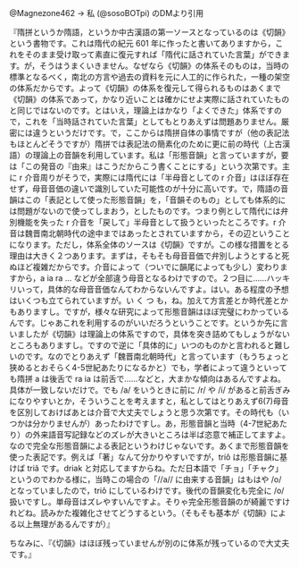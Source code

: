 @Magnezone462 → 私 (@sosoBOTpi) のDMより引用

『隋拼というか隋語，というか中古漢語の第一ソースとなっているのは《切韻》という書物です。これは隋代の紀元 601 年に作ったと書いてありますから，これをそのまま受け取って素直に復元すれば「隋代に話されていた言葉」ができます。が，そうはうまくいきません。なぜなら《切韻》の体系そのものは，当時の標準となるべく，南北の方言や過去の資料を元に人工的に作られた，一種の架空の体系だからです。よって《切韻》の体系を復元して得られるものはあくまで《切韻》の体系であって，かなり近いことは確かにせよ実際に話されていたものと同じではないのです。とはいえ，理論上はかなり「よくできた」体系ですので，これを「当時話されていた言葉」としてもとりあえずは問題ありません。厳密には違うというだけです。で，ここからは隋拼自体の事情ですが（他の表記法もほとんどそうですが）隋拼では表記法の簡素化のために更に前の時代（上古漢語）の理論上の音韻を利用しています。私は「形態音韻」と言っていますが，要は「この発音の『由来』はこうだからこう書くことにする」という次第です。主に r 介音周りがそうで，実際には隋代には「半母音としての r 介音」はほぼ存在せず，母音音価の違いで識別していた可能性のが十分に高いです。で，隋語の音韻はこの「表記として使った形態音韻」を，「音韻そのもの」としても体系的には問題がないので使ってしまおう，としたものです。つまり例として隋代には弁別機能を失った r 介音を「戻して」半母音として扱うといったところです。r 介音は魏晋南北朝時代の途中まではあったとされていますから，その辺ということになります。ただし，体系全体のソースは《切韻》ですが。この様な措置をとる理由は大きく２つあります。まずは，そもそも母音音価で弁別しようとすると死ぬほど複雑だからです。介音によって（ついでに韻尾によっても少し）変わりますから，a ia ra ... などが全部違う母音となるわけですので。２つ目に……ハッキリいって，具体的な母音音価なんてわからないんですよ。はい。ある程度の予想はいくつも立てられていますが。い く つ も，ね。加えて方言差とか時代差とかもありますし。ですが，様々な研究によって形態音韻はほぼ完璧にわかっているんです。じゃあこれを利用するのがいいだろうということです。というか先に言いましたが《切韻》は理論上の体系ですので，具体を突き詰めてもしょうがないところもありますし。ですので逆に「具体的に」いつのものかと言われると難しいのです。なのでとりあえず「魏晋南北朝時代」と言っています（もうちょっと狭めるとおそらく4-5世紀あたりになるかと）でも，学者によって違うといっても隋拼 a は後舌で ra ia は前舌で……などと，大まかな傾向はあるんですよね。具体が一致しないだけで。でも /a/ をいうときに前に /r/ や /i/ があると前舌ぎみになりやすいとか，そういうことを考えますと，私としてはとりあえず6(7)母音を区別しておけばあとは介音で大丈夫でしょうと思う次第です。その時代も（いつかは分かりませんが）あったわけですし。あ，形態音韻と当時（4-7世紀あたり）の外来語音写記録などのズレが大きいところは半ば恣意で補正してますよ。なので完全な形態音韻による表記というわけじゃないです。あくまで形態音韻を使った表記です。例えば「著」なんて分かりやすいですが，triô は形態音韻に基けば triâ です。driak と対応してますからね。ただ日本語で「チョ」「チャク」というのでわかる様に，当時この場合の「//a// に由来する音韻」はもはや /o/ となっていましたので，triô にしているわけです。後代の音韻変化も完全に /o/ 扱いですし。単母音はズレやすいんですよ。そりゃ完全形態音韻のが綺麗ですけれどね。読みかた複雑化させてどうするという。（そもそも基本が《切韻》による以上無理があるんですが）』

ちなみに、『《切韻》はほぼ残っていませんが別のに体系が残っているので大丈夫です。』
